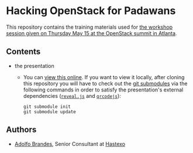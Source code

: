 # Hacking OpenStack for Padawans

This repository contains the training materials used for
[the workshop session given on Thursday May 15 at the OpenStack summit in
Atlanta](http://openstacksummitmay2014atlanta.sched.org/event/d3db2188dfed4459f8fbd03f5b405b81).

## Contents

* the presentation
    *   You can [view this online](http://hastexo.github.io/hackingopenstackforpadawans/).
        If you want to view it locally, after cloning this repository
        you will have to check out the
        [git submodules](http://git-scm.com/book/en/Git-Tools-Submodules)
        via the following commands in order to satisfy the presentation's
        external dependencies ([`reveal.js`](https://github.com/hakimel/reveal.js)
        and [`qrcodejs`](https://github.com/davidshimjs/qrcodejs)):

            git submodule init
            git submodule update

## Authors

*   [Adolfo Brandes](http://openstacksummitmay2014atlanta.sched.org/speaker/arbrandes),
    Senior Consultant at [Hastexo](http://hastexo.com)
